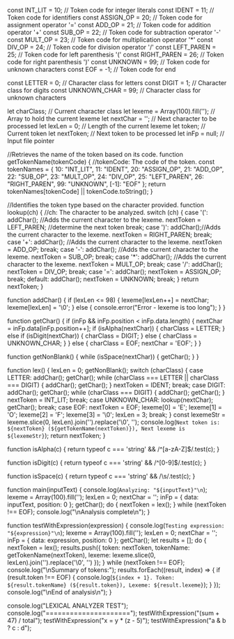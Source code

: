 const INT_LIT = 10;  // Token code for integer literals
const IDENT = 11;    // Token code for identifiers
const ASSIGN_OP = 20;   // Token code for assignment operator '='
const ADD_OP = 21;  // Token code for addition operator '+'
const SUB_OP = 22;  // Token code for subtraction operator '-'
const MULT_OP = 23;   // Token code for multiplication operator '*'
const DIV_OP = 24;    // Token code for division operator '/'
const LEFT_PAREN = 25;  // Token code for left parenthesis '('
const RIGHT_PAREN = 26;  // Token code for right parenthesis ')'
const UNKNOWN = 99;   // Token code for unknown characters
const EOF = -1;  // Token code for end 

const LETTER = 0;  // Character class for letters
const DIGIT = 1;  // Character class for digits
const UNKNOWN_CHAR = 99;   // Character class for unknown characters

let charClass;  // Current character class
let lexeme = Array(100).fill('');   // Array to hold the current lexeme
let nextChar = '';  // Next character to be processed
let lexLen = 0;  // Length of the current lexeme
let token;  // Current token
let nextToken;   // Next token to be processed
let inFp = null;    // Input file pointer


//Retrieves the name of the token based on its code.
function getTokenName(tokenCode) {
    //tokenCode: The code of the token.
  const tokenNames = {
    10: "INT_LIT",
    11: "IDENT",
    20: "ASSIGN_OP",
    21: "ADD_OP",
    22: "SUB_OP",
    23: "MULT_OP",
    24: "DIV_OP",
    25: "LEFT_PAREN",
    26: "RIGHT_PAREN",
    99: "UNKNOWN",
    [-1]: "EOF"
  };
  return tokenNames[tokenCode] || tokenCode.toString();
}



//Identifies the token type based on the character provided.
function lookup(ch) {
    //ch: The character to be analyzed.
  switch (ch) {
    case '(':
      addChar(); //Adds the current character to the lexeme.
      nextToken = LEFT_PAREN; //determine the next token
      break;
    case ')':
      addChar();//Adds the current character to the lexeme.
      nextToken = RIGHT_PAREN;
      break;
    case '+':
      addChar(); //Adds the current character to the lexeme.
      nextToken = ADD_OP;
      break;
    case '-':
      addChar(); //Adds the current character to the lexeme.
      nextToken = SUB_OP;
      break;
    case '*':
      addChar(); //Adds the current character to the lexeme.
      nextToken = MULT_OP;
      break;
    case '/':
      addChar();
      nextToken = DIV_OP;
      break;
    case '=':
      addChar();
      nextToken = ASSIGN_OP;
      break;
    default:
      addChar();
      nextToken = UNKNOWN;
      break;
  }
  return nextToken;
}

function addChar() {
  if (lexLen <= 98) {
    lexeme[lexLen++] = nextChar;
    lexeme[lexLen] = '\0';
  } else {
    console.error("Error - lexeme is too long");
  }
}

function getChar() {
  if (inFp && inFp.position < inFp.data.length) {
    nextChar = inFp.data[inFp.position++];
    if (isAlpha(nextChar)) {
      charClass = LETTER;
    } else if (isDigit(nextChar)) {
      charClass = DIGIT;
    } else {
      charClass = UNKNOWN_CHAR;
    }
  } else {
    charClass = EOF;
    nextChar = 'EOF';
  }
}

function getNonBlank() {
  while (isSpace(nextChar)) {
    getChar();
  }
}

function lex() {
  lexLen = 0;
  getNonBlank();
  switch (charClass) {
    case LETTER:
      addChar();
      getChar();
      while (charClass === LETTER || charClass === DIGIT) {
        addChar();
        getChar();
      }
      nextToken = IDENT;
      break;
    case DIGIT:
      addChar();
      getChar();
      while (charClass === DIGIT) {
        addChar();
        getChar();
      }
      nextToken = INT_LIT;
      break;
    case UNKNOWN_CHAR:
      lookup(nextChar);
      getChar();
      break;
    case EOF:
      nextToken = EOF;
      lexeme[0] = 'E';
      lexeme[1] = 'O';
      lexeme[2] = 'F';
      lexeme[3] = '\0';
      lexLen = 3;
      break;
  }
  const lexemeStr = lexeme.slice(0, lexLen).join('').replace('\0', '');
  console.log(`Next token is: ${nextToken} (${getTokenName(nextToken)}), Next lexeme is ${lexemeStr}`);
  return nextToken;
}

function isAlpha(c) {
  return typeof c === 'string' && /^[a-zA-Z]$/.test(c);
}

function isDigit(c) {
  return typeof c === 'string' && /^[0-9]$/.test(c);
}

function isSpace(c) {
  return typeof c === 'string' && /\s/.test(c);
}

function main(inputText) {
  console.log(`Analyzing: "${inputText}"\n`);
  lexeme = Array(100).fill('');
  lexLen = 0;
  nextChar = '';
  inFp = { data: inputText, position: 0 };
  getChar();
  do {
    nextToken = lex();
  } while (nextToken !== EOF);
  console.log("\nAnalysis complete\n");
}

function testWithExpression(expression) {
  console.log(`Testing expression: "${expression}"\n`);
  lexeme = Array(100).fill('');
  lexLen = 0;
  nextChar = '';
  inFp = { data: expression, position: 0 };
  getChar();
  let results = [];
  do {
    nextToken = lex();
    results.push({
      token: nextToken,
      tokenName: getTokenName(nextToken),
      lexeme: lexeme.slice(0, lexLen).join('').replace('\0', '')
    });
  } while (nextToken !== EOF);
  console.log("\nSummary of tokens:");
  results.forEach((result, index) => {
    if (result.token !== EOF) {
      console.log(`${index + 1}. Token: ${result.tokenName} (${result.token}), Lexeme: ${result.lexeme}`);
    }
  });
  console.log("\nEnd of analysis\n");
}

console.log("LEXICAL ANALYZER TEST");
console.log("=====================");
testWithExpression("(sum + 47) / total");
testWithExpression("x = y * (z - 5)");
testWithExpression("a & b ? c : d");
